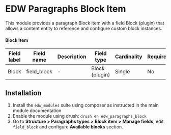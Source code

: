 EDW Paragraphs Block Item
=============================================

This module provides a paragraph Block item with a field Block (plugin) that 
allows a content entity to reference and configure custom block instances.

#### Block Item
| Field label | Field name  | Description | Field type     | Cardinality | Required | Translatable | Widget      |
|-------------|-------------|-------------|----------------|-------------|----------|--------------|-------------|
| Block       | field_block | -           | Block (plugin) | Single      | No       | No           | Block field |


## Installation

1. Install the `edw_modules` suite using composer as instructed in the main module documentation
2. Enable the module using drush: `drush en edw_paragraphs_block`
3. Go to **Structure > Paragraphs types > Block item > Manage fields**, edit
`field_block` and configure **Available blocks** section.